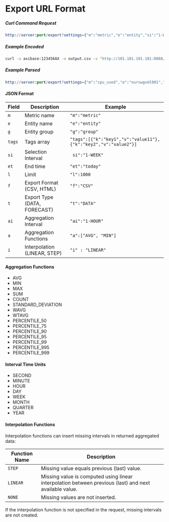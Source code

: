 # Export URL Format

##### Curl Command Request

```elm
http://server:port/export?settings={"m":"metric","e":"entity","si":"1-WEEK","t":"DATA","f":"CSV"}
```

##### Example Encoded

```sh
curl -u axibase:123456AX -o output.csv -v "http://101.101.101.101:8088/export?settings=%7B%22tags%22%3A%5B%7B%22k%22%3A%22command%22%2C%22v%22%3A%22*%22%7D%5D%2C%22m%22%3A%22proc_memory_used%22%2C%22e%22%3A%22awsswgvml001%22%2C%22si%22%3A%223-MINUTE%22%2C%22t%22%3A%22DATA%22%2C%22f%22%3A%22CSV%22%7D"
```

##### Example Parsed

```elm
http://server:port/export?settings={"m":"cpu_used","e":"nurswgvml001","si":"1-WEEK","et":"date('2014-11-11 00:00:00')","t":"DATA","f":"CSV","ai":"1-HOUR","a":["P_99"],"i":"LINEAR"}
```

#### JSON Format

| Field | Description | Example |
| --- | --- | --- |
|  `m`  |  Metric name  |  `"m":"metric"`  |
|  `e`  |  Entity name  | `"e":"entity"`  |
|  `g`  |  Entity group  |  `"g":"group"`  |
|  `tags`  |  Tags array  |  `"tags":[{"k":"key1","v":"value11"},{"k":"key2","v":"value2"}]`  |
|  `si`  |  Selection Interval  | ` si":"1-WEEK"`  |
|  `et`  |  End time  |  `"et":"today"`  |
|  `l` |  Limit  |  `"l":1000`  |
|  `f`  |  Export Format (CSV, HTML)  |  `"f":"CSV"`  |
|  `t`  |  Export Type (DATA, FORECAST)  |  `"t":"DATA"`  |
|  `ai`  |  Aggregation Interval  |  `"ai":"1-HOUR"`  |
|  `a`  |  Aggregation Functions  |  `"a":["AVG", "MIN"]`  |
|  `i`  |  Interpolation (LINEAR, STEP)  |  `"i" : "LINEAR"`  |

#### Aggregation Functions

- AVG
- MIN
- MAX
- SUM
- COUNT
- STANDARD_DEVIATION
- WAVG
- WTAVG
- PERCENTILE_50
- PERCENTILE_75
- PERCENTILE_90
- PERCENTILE_95
- PERCENTILE_99
- PERCENTILE_995
- PERCENTILE_999

#### Interval Time Units

- SECOND
- MINUTE
- HOUR
- DAY
- WEEK
- MONTH
- QUARTER
- YEAR

#### Interpolation Functions

Interpolation functions can insert missing intervals in returned aggregated data:

| Function Name | Description |
| --- | --- |
|  `STEP`  |  Missing value equals previous (last) value.  |
| `LINEAR`  |  Missing value is computed using linear interpolation between previous (last) and next available value.  |
|  `NONE`  |  Missing values are not inserted.  |


If the interpolation function is not specified in the request, missing intervals are not created.

